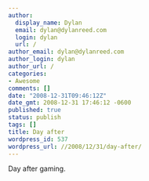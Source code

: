 ```yaml
---
author:
  display_name: Dylan
  email: dylan@dylanreed.com
  login: dylan
  url: /
author_email: dylan@dylanreed.com
author_login: dylan
author_url: /
categories:
- Awesome
comments: []
date: "2008-12-31T09:46:12Z"
date_gmt: 2008-12-31 17:46:12 -0600
published: true
status: publish
tags: []
title: Day after
wordpress_id: 537
wordpress_url: //2008/12/31/day-after/
---
```


Day after gaming.  

